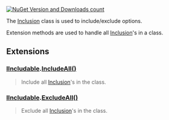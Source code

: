 [![NuGet Version and Downloads count](https://buildstats.info/nuget/TJC.Inclusion)](https://www.nuget.org/packages/TJC.Inclusion)

The [Inclusion](TJC.Inclusion/Inclusion.cs) class is used to include/exclude options.

Extension methods are used to handle all [Inclusion](TJC.Inclusion/Inclusion.cs)'s in a class.

## Extensions

### [IIncludable](TJC.Inclusion/Interfaces/IIncludable.cs).[IncludeAll()](TJC.Inclusion/Extensions/IncludeExcludeAll.cs)
> Include all [Inclusion](TJC.Inclusion/Inclusion.cs)'s in the class.

### [IIncludable](TJC.Inclusion/Interfaces/IIncludable.cs).[ExcludeAll()](TJC.Inclusion/Extensions/IncludeExcludeAll.cs)
> Exclude all [Inclusion](TJC.Inclusion/Inclusion.cs)'s in the class.
